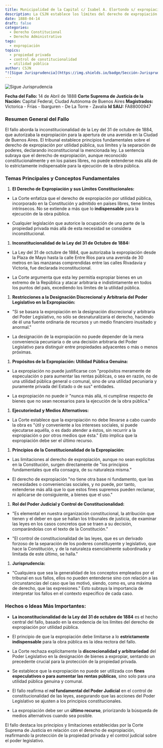 ```yaml
---
title: Municipalidad de la Capital c/ Isabel A. Elortondo s/ expropiación - inconstitucionalidad de la Ley del 31 de octubre de 1884
description: La CSJN establece los límites del derecho de expropiación por utilidad pública y consolida el rol del Poder Judicial en el control de constitucionalidad de las leyes.
date: 1888-04-14
draft: false
categories:
  - Derecho Constitucional
  - Derecho Administrativo
tags:
  - expropiación
topics:
  - propiedad privada
  - control de constitucionalidad
  - utilidad pública
author: CSJN
"![Sigue Jurisprudencia](https://img.shields.io/badge/Sección-Jurisprudencia-blue)":
---
```

![Sigue Jurisprudencia](https://img.shields.io/badge/Sección-Jurisprudencia-blue)

**Fecha del Fallo:** 14 de Abril de 1888 **Corte Suprema de Justicia de la Nación:** Capital Federal, Ciudad Autónoma de Buenos Aires **Magistrados:** Victorica - Frías - Ibarguren - De La Torre - Zavalia **Id SAIJ:** FA88000947

### **Resumen General del Fallo**

El fallo aborda la inconstitucionalidad de la Ley del 31 de octubre de 1884, que autorizaba la expropiación para la apertura de una avenida en la Ciudad de Buenos Aires. El tribunal establece principios fundamentales sobre el derecho de expropiación por utilidad pública, sus límites y la separación de poderes, declarando inconstitucional la mencionada ley. La sentencia subraya que el derecho de expropiación, aunque reconocido constitucionalmente y en los países libres, no puede extenderse más allá de lo estrictamente indispensable para la ejecución de la obra pública.

### **Temas Principales y Conceptos Fundamentales**

1.  **El Derecho de Expropiación y sus Límites Constitucionales:**
    

*   La Corte enfatiza que el derecho de expropiación por utilidad pública, incorporado en la Constitución y admitido en países libres, tiene límites intrínsecos. No se extiende a más que lo **indispensable** para la ejecución de la obra pública.
    
*   Cualquier legislación que autorice la ocupación de una parte de la propiedad privada más allá de esta necesidad se considera inconstitucional.
    

1.  **Inconstitucionalidad de la Ley del 31 de Octubre de 1884:**
    

*   La Ley del 31 de octubre de 1884, que autorizaba la expropiación desde la Plaza de Mayo hasta la calle Entre Ríos para una avenida de 30 metros en las manzanas comprendidas entre las calles Rivadavia y Victoria, fue declarada inconstitucional.
    
*   La Corte argumenta que esta ley permitía expropiar bienes en un extremo de la República y atacar arbitraria e indistintamente en todos los puntos del país, excediendo los límites de la utilidad pública.
    

1.  **Restricciones a la Designación Discrecional y Arbitraria del Poder Legislativo en la Expropiación:**
    

*   "Si se basara la expropiación en la designación discrecional y arbitraria del Poder Legislativo, no sólo se desnaturalizaría el derecho, haciendo de él una fuente ordinaria de recursos y un medio financiero inusitado y anormal."
    
*   La designación de la expropiación no puede depender de la mera conveniencia pecuniaria o de una decisión arbitraria del Poder Legislativo para distinguir entre propiedades adyacentes o más o menos próximas.
    

1.  **Propósitos de la Expropiación: Utilidad Pública Genuina:**
    

*   La expropiación no puede justificarse con "propósitos meramente de especulación o para aumentar las rentas públicas, o sea en razón, no de una utilidad pública general o comunal, sino de una utilidad pecuniaria y puramente privada del Estado o de sus" entidades.
    
*   La expropiación no puede ir "nunca más allá, ni cumplirse respecto de bienes que no sean necesarios para la ejecución de la obra pública."
    

1.  **Ejecutoriedad y Medios Alternativos:**
    

*   La Corte establece que la expropiación no debe llevarse a cabo cuando la obra es "útil y conveniente a los intereses sociales, si puede ejecutarse aquélla, o es dado atender a éstos, sin recurrir a la expropiación o por otros medios que ésta." Esto implica que la expropiación debe ser el último recurso.
    

1.  **Principios de la Constitucionalidad de la Expropiación:**
    

*   Las limitaciones al derecho de expropiación, aunque no sean explícitas en la Constitución, surgen directamente de "los principios fundamentales que ella consagra, de su naturaleza misma."
    
*   El derecho de expropiación "no tiene otra base ni fundamento, que las necesidades o conveniencias sociales, y no puede, por tanto, extenderse más allá que lo que estos fines supremos pueden reclamar, ni aplicarse de consiguiente, a bienes que el uso."
    

1.  **Rol del Poder Judicial y Control de Constitucionalidad:**
    

*   "Es elemental en nuestra organización constitucional, la atribución que tienen y el deber en que se hallan los tribunales de justicia, de examinar las leyes en los casos concretos que se traen a su decisión, comparándolas con el texto de la Constitución."
    
*   "El control de constitucionalidad de las leyes, que es un derivado forzoso de la separación de los poderes constituyente y legislativo, que hace la Constitución, y de la naturaleza esencialmente subordinada y limitada de este último, se halla."
    

1.  **Jurisprudencia:**
    

*   "Cualquiera que sea la generalidad de los conceptos empleados por el tribunal en sus fallos, ellos no pueden entenderse sino con relación a las circunstancias del caso que las motivó, siendo, como es, una máxima de derecho, que las expresiones." Esto subraya la importancia de interpretar los fallos en el contexto específico de cada caso.
    

### **Hechos o Ideas Más Importantes:**

*   **La inconstitucionalidad de la Ley del 31 de octubre de 1884** es el hecho central del fallo, basado en la excedencia de los límites del derecho de expropiación por utilidad pública.
    
*   El principio de que la expropiación debe limitarse a lo **estrictamente indispensable** para la obra pública es la idea rectora del fallo.
    
*   La Corte rechaza explícitamente la **discrecionalidad y arbitrariedad** del Poder Legislativo en la designación de bienes a expropiar, sentando un precedente crucial para la protección de la propiedad privada.
    
*   Se establece que la expropiación no puede ser utilizada con **fines especulativos o para aumentar las rentas públicas**, sino solo para una utilidad pública genuina y comunal.
    
*   El fallo reafirma el **rol fundamental del Poder Judicial** en el control de constitucionalidad de las leyes, asegurando que las acciones del Poder Legislativo se ajusten a los principios constitucionales.
    
*   La expropiación debe ser un **último recurso**, priorizando la búsqueda de medios alternativos cuando sea posible.
    

El fallo destaca los principios y limitaciones establecidas por la Corte Suprema de Justicia en relación con el derecho de expropiación, reafirmando la protección de la propiedad privada y el control judicial sobre el poder legislativo.